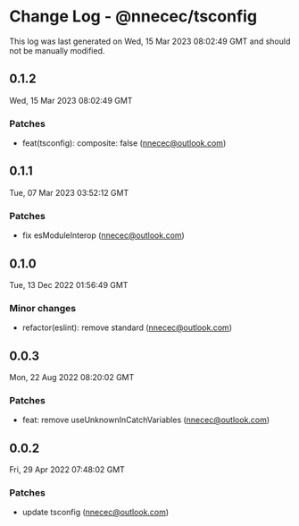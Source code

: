 # Change Log - @nnecec/tsconfig

This log was last generated on Wed, 15 Mar 2023 08:02:49 GMT and should not be manually modified.

<!-- Start content -->

## 0.1.2

Wed, 15 Mar 2023 08:02:49 GMT

### Patches

- feat(tsconfig): composite: false (nnecec@outlook.com)

## 0.1.1

Tue, 07 Mar 2023 03:52:12 GMT

### Patches

- fix esModuleInterop (nnecec@outlook.com)

## 0.1.0

Tue, 13 Dec 2022 01:56:49 GMT

### Minor changes

- refactor(eslint): remove standard (nnecec@outlook.com)

## 0.0.3

Mon, 22 Aug 2022 08:20:02 GMT

### Patches

- feat: remove useUnknownInCatchVariables (nnecec@outlook.com)

## 0.0.2

Fri, 29 Apr 2022 07:48:02 GMT

### Patches

- update tsconfig (nnecec@outlook.com)

